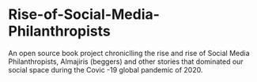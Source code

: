 # Rise-of-Social-Media-Philanthropists
An open source book project chroniclling the rise and rise of Social Media Philanthropists, Almajiris (beggers) and other stories that dominated our social space during the Covic -19 global pandemic of 2020.
